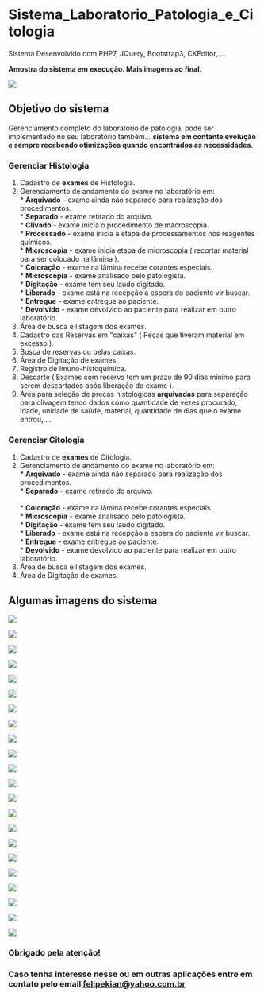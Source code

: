 # Sistema_Laboratorio_Patologia_e_Citologia

Sistema Desenvolvido com PHP7, JQuery, Bootstrap3, CKEditor,....

<b>Amostra do sistema em execução. Mais imagens ao final.</b>

![](0.png)

## Objetivo do sistema

Gerenciamento completo do laboratório de patologia, pode ser implementado no seu laboratório também... <b>sistema em contante evolução e sempre recebendo otimizações quando encontrados as necessidades</b>.

### Gerenciar Histologia
  1. Cadastro de <b>exames</b> de Histologia.
  2. Gerenciamento de andamento do exame no laboratório em:<br>
    * <b>Arquivado</b> - exame ainda não separado para realização dos procedimentos.<br>
    * <b>Separado</b> - exame retirado do arquivo.<br>
    * <b>Clivado</b> - exame inicia o procedimento de macroscopia.<br>
    * <b>Processado</b> - exame inicia a etapa de processamentos nos reagentes químicos.<br>
    * <b>Microscopia</b> - exame inicia etapa de microscopia ( recortar material para ser colocado na lâmina ).<br>
    * <b>Coloração</b> - exame na lâmina recebe corantes especiais.<br>
    * <b>Microscopia</b> - exame analisado pelo patologista.<br>
    * <b>Digitação</b> - exame tem seu laudo digitado.<br>
    * <b>Liberado</b> - exame está na recepção a espera do paciente vir buscar.<br>
    * <b>Entregue</b> - exame entregue ao paciente.<br>
    * <b>Devolvido</b> - exame devolvido ao paciente para realizar em outro laboratório.<br>
   3. Área de busca e listagem dos exames.
   4. Cadastro das Reservas em "caixas" ( Peças que tiveram material em excesso ).
   5. Busca de reservas ou pelas caixas.
   6. Área de Digitação de exames.
   7. Registro de Imuno-histoquímica.
   8. Descarte ( Exames com reserva tem um prazo de 90 dias mínimo para serem descartados após liberação do exame ).
   9. Área para seleção de preças histológicas <b>arquivadas</b> para separação para clivagem tendo dados como quantidade de vezes procurado, idade, unidade de saúde, material, quantidade de dias que o exame entrou,....
   
   ### Gerenciar Citologia
  1. Cadastro de <b>exames</b> de Citologia.
  2. Gerenciamento de andamento do exame no laboratório em:<br>
    * <b>Arquivado</b> - exame ainda não separado para realização dos procedimentos.<br>
    * <b>Separado</b> - exame retirado do arquivo.<br>     
    * <b>Coloração</b> - exame na lâmina recebe corantes especiais.<br>
    * <b>Microscopia</b> - exame analisado pelo patologista.<br>
    * <b>Digitação</b> - exame tem seu laudo digitado.<br>
    * <b>Liberado</b> - exame está na recepção a espera do paciente vir buscar.<br>
    * <b>Entregue</b> - exame entregue ao paciente.<br>
    * <b>Devolvido</b> - exame devolvido ao paciente para realizar em outro laboratório.<br>
   3. Área de busca e listagem dos exames.  
   4. Área de Digitação de exames.
   
   ## Algumas imagens do sistema
   
   ![](0.png)
   
   ![](1.png)
   
   ![](2.png)
   
   ![](3.png)
   
   ![](4.png)
   
   ![](5.png)
   
   ![](6.png)
   
   ![](7.png)
   
   ![](8.png)
   
   ![](9.png)
   
   ![](10.png)
   
   ![](11.png)
   
   ![](12.png)
   
   ![](13.png)
   
   ![](14.png)
   
   ![](15.png)
   
   ![](16.png)
   
   ![](17.png)
   
   ![](18.png)
   
   ![](19.png)
   
   ![](20.png)
   
   ![](21.png)
   
   
### Obrigado pela atenção!

### Caso tenha interesse nesse ou em outras aplicações entre em contato pelo email <b>felipekian@yahoo.com.br</b>


   
   
